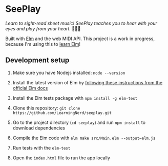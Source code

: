# SeePlay

*Learn to sight-read sheet music! SeePlay teaches you to hear with your eyes and play from your heart.* 👀🎹💖

Built with [Elm](https://elm-lang.org) and the web MIDI API. This project is a work in progress, because I'm using this to [learn Elm](https://elm-lang.org)!


## Development setup

  1. Make sure you have Nodejs installed: `node --version`
 
  1. Install the latest version of Elm by [following these instructions from the official Elm docs](https://guide.elm-lang.org/install.html) 

  1. Install the Elm tests package with `npm install -g elm-test`

  1. Clone this repository: `git clone https://github.com/LearningNerd/seeplay.git`
  
  1. Go to the project directory (`cd seeplay`) and run `npm install` to download dependencies

  1. Compile the Elm code with `elm make src/Main.elm --output=elm.js`

  1. Run tests with the `elm-test`

  1. Open the `index.html` file to run the app locally

